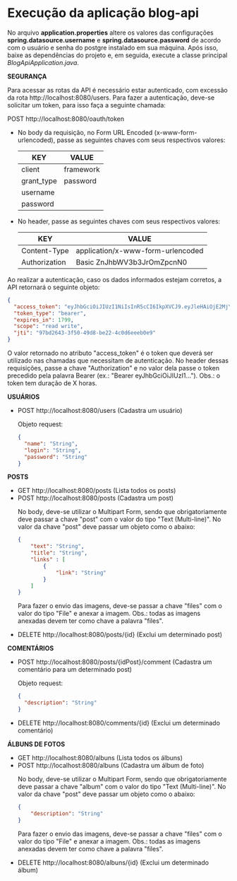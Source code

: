# Execução da aplicação blog-api

No arquivo **application.properties** altere os valores das configurações **spring.datasource.username** e **spring.datasource.password** de acordo com o usuário e senha do postgre instalado em sua máquina. Após isso, baixe as dependências do projeto e, em seguida, execute a classe principal *BlogApiApplication.java*.


**SEGURANÇA**

Para acessar as rotas da API é necessário estar autenticado, com excessão da rota http://localhost:8080/users.
Para fazer a autenticação, deve-se solicitar um token, para isso faça a seguinte chamada: 

POST http://localhost:8080/oauth/token

<ul>
  <li>
    No body da requisição, no Form URL Encoded (x-www-form-urlencoded), passe as seguintes chaves com seus respectivos valores:

| KEY        | VALUE     |
|------------|-----------|
| client     | framework |
| grant_type | password  |
| username   |           |
| password   |           |

  </li>

  <li>
    No header, passe as seguintes chaves com seus respectivos valores:

| KEY           | VALUE                             |
|---------------|-----------------------------------|
| Content-Type  | application/x-www-form-urlencoded |
| Authorization | Basic ZnJhbWV3b3JrOmZpcnN0        |

  </li>
</ul>

Ao realizar a autenticação, caso os dados informados estejam corretos, a API retornará o seguinte objeto:
```json
{
  "access_token": "eyJhbGciOiJIUzI1NiIsInR5cCI6IkpXVCJ9.eyJleHAiOjE2MjY5MDc5OTksInVzZXJfbmFtZSI6InRlc3RlMSIsImp0aSI6Ijk3YmQyNjQzLTNmNTAtNDlkOC1iZTIyLTRjMGQ2ZWVlYjBlOSIsImNsaWVudF9pZCI6ImZyYW1ld29yayIsInNjb3BlIjpbInJlYWQiLCJ3cml0ZSJdfQ.GftyR8_mc-dYyFCdxdfn_ex0Z7nIEolnS6D1gttaCUQ",
  "token_type": "bearer",
  "expires_in": 1799,
  "scope": "read write",
  "jti": "97bd2643-3f50-49d8-be22-4c0d6eeeb0e9"
}
```
O valor retornado no atributo "access_token" é o token que deverá ser utilizado nas chamadas que necessitam de autenticação. No header dessas requisições, passe a chave "Authorization" e no valor dela passe o token precedido pela palavra Bearer (ex.: "Bearer eyJhbGciOiJIUzI1..."). Obs.: o token tem duração de X horas.

**USUÁRIOS**

<ul>
  <li>
    POST http://localhost:8080/users (Cadastra um usuário)

Objeto request:
```json
{
  "name": "String",
  "login": "String",
  "password": "String"
}
```
  </li>
</ul>

**POSTS**

<ul>
 <li>
    GET http://localhost:8080/posts (Lista todos os posts)
 </li>
 <li>
    POST http://localhost:8080/posts (Cadastra um post)
	
No body, deve-se utilizar o Multipart Form, sendo que obrigatoriamente deve passar a chave "post" com o valor do tipo "Text (Multi-line)". No valor da chave "post" deve passar um objeto como o abaixo:

```json
{
	"text": "String",
	"title": "String",
	"links" : [
		{
			"link": "String"
		}
	]
}
```
Para fazer o envio das imagens, deve-se passar a chave "files" com o valor do tipo "File" e anexar a imagem. Obs.: todas as imagens anexadas devem ter como chave a palavra "files".
  </li>
  <li>
    DELETE http://localhost:8080/posts/{id} (Exclui um determinado post)
  </li>
</ul>

**COMENTÁRIOS**

<ul>
  <li>
    POST http://localhost:8080/posts/{idPost}/comment (Cadastra um comentário para um determinado post)

Objeto request:
```json
{
  "description": "String"
}
```
  </li>
  <li>
    DELETE http://localhost:8080/comments/{id} (Exclui um determinado comentário)
  </li>
</ul>

**ÁLBUNS DE FOTOS**

<ul>
  <li>
    GET http://localhost:8080/albuns (Lista todos os álbuns)
  </li>
  <li>
    POST http://localhost:8080/albuns (Cadastra um álbum de foto)
  
No body, deve-se utilizar o Multipart Form, sendo que obrigatoriamente deve passar a chave "album" com o valor do tipo "Text (Multi-line)". No valor da chave "post" deve passar um objeto como o abaixo:

```json
{
	"description": "String"
}
```
Para fazer o envio das imagens, deve-se passar a chave "files" com o valor do tipo "File" e anexar a imagem. Obs.: todas as imagens anexadas devem ter como chave a palavra "files".
  </li>
  <li>
    DELETE http://localhost:8080/albuns/{id} (Exclui um determinado álbum)
  </li>
</ul>
